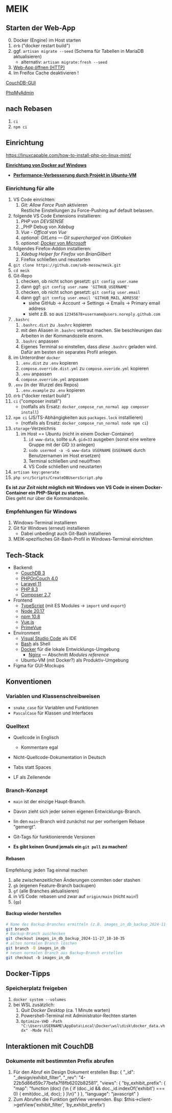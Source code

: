 # MEIK

## Starten der Web-App
0. Docker (Engine) im Host starten
1. `drb` ("docker restart build")
2. ggf. `artisan migrate --seed` (Schema für Tabellen in MariaDB aktualisieren)
	- alternativ: `artisan migrate:fresh --seed`
3. [Web-App öffnen (HTTP)](http://meik.localhost:8080)
4. Im Freifox Cache deaktivieren !

[CouchDB-GUI](http://couchdb.localhost:5984/_utils)

[PhpMyAdmin](http://phpmyadmin.localhost:8081)

## nach Rebasen
1. `ci`
2. `npm ci`

## Einrichtung

https://linuxcapable.com/how-to-install-php-on-linux-mint/

**[Einrichtung von Docker auf Windows](doc/docker_einrichtung)**
- **[Performance-Verbesserung durch Projekt in Ubuntu-VM](doc/vs_code_in_wsl.md)**

### Einrichtung für alle
1. VS Code einrichten:
	1. _Git: Allow Force Push_ aktivieren<br>
		Restliche Einstellungen zu Force-Pushing auf default belassen.
2. folgende VS Code Extensions installieren:
	1. _PHP_ von _DEVSENSE_
	2. _PHP Debug von _Xdebug_
	3. _Vue - Offical_ von _Vue_
	4. _optional:_ _GitLens — Git supercharged_ von _GitKraken_
	4. _optional:_ [_Docker_ von _Microsoft_](https://code.visualstudio.com/docs/containers/overview)
3. folgendes Firefox-Addon installieren:
	1. _Xdebug Helper for Firefox_ von _BrianGilbert_
	2. Firefox schließen und neustarten
4. `git clone https://github.com/seb-mesow/meik.git`
5. `cd meik`
6. Git-Repo
	1. checken, ob nicht schon gesetzt: `git config user.name`
	2. dann ggf: `git config user.name 'GITHUB_USERNAME'`
	3. checken, ob nicht schon gesetzt: `git config user.email`
	4. dann ggf: `git config user.email 'GITHUB_MAIL_ADRESSE'`
		- siehe GitHub -> Account -> Settings -> Emails -> Primary email address
		- sieht z.B. so aus `12345678+username@users.noreply.github.com`
7. `.bashrc`
	1. `.bashrc.dist` zu `.bashrc` kopieren
	2. mit den Aliasen in `.bashrc` vertraut machen. Sie beschleunigen das Arbeiten in der Kommandozeile enorm.
	3. `.bashrc` anpassen
	4. Eigenes Terminal so einstellen, dass _diese_ `.bashrc` geladen wird.<br>
	   Dafür am besten ein separates Profil anlegen.
8. im Unterordner `docker`
	1. `.env.dist` zu `.env` kopieren
	2. `compose.override.dist.yml` zu `compose.overide.yml` kopieren
	3. `.env` anpassen
	4. `compose.override.yml` anpassen
9. `.env` (in der Wurzel des Repos)
	1. `.env.example` zu `.env` kopieren
10. `drb` ("docker restart build")
11. `ci` ("composer install")
	- (notfalls als Ersatz: `docker_compose_run_normal app composer install`)
12. `npm ci` (JS/TS-Abhängigkeiten aus `packages.lock` installieren)
	- (notfalls als Ersatz: `docker_compose_run_normal node npm ci`)
13. `storage`-Verzeichnis
	1. im Host == Ubuntu (nicht in einem Docker-Container)
		1. `id www-data`, sollte u.A. `gid=33` ausgeben (sonst eine weitere Gruppe mit der GID `33` anlegen)
		2. `sudo usermod -a -G www-data USERNAME` (`USERNAME` durch Benutzernamen im Host ersetzen)
		3. Terminal schließen und neuöffnen
		4. VS Code schließen und neustarten
14. `artisan key:generate`
15. `php src/Scripts/CreateDBUsersScript.php`

**Es ist _zur Zeit_ nicht möglich mit Windows von VS Code in einem Docker-Container ein PHP-Skript zu starten.**<br>Dies geht nur über die Kommandozeile.

### Empfehlungen für Windows
1. Windows-Terminal installieren
2. Git für Windows (erneut) installieren
	- Dabei unbedingt auch Git-Bash installieren
3. MEIK-spezifisches Git-Bash-Profil in Windows-Terminal einrichten

## Tech-Stack
- Backend:
  - [CouchDB 3](https://docs.couchdb.org/en/stable/)
  - [PHPOnCouch 4.0](https://php-on-couch.readthedocs.io)
  - [Laravel 11](https://laravel.com/docs/11.x)
  - [PHP 8.3](https://www.php.net/manual/en/)
  - [Composer 2.7](https://getcomposer.org/doc/)
- Frontend
  - [TypeScript](https://www.typescriptlang.org/docs/) (mit ES Modules -> `import` und `export`)
  - [Node 20.17](https://nodejs.org/docs/latest-v20.x/api/index.html)
  - [npm 10.8](https://docs.npmjs.com/)
  - [Vue.js](https://vuejs.org/)
  - [PrimeVue](https://primevue.org/)
- Environment
  - [Visual Studio Code](https://code.visualstudio.com/docs) als IDE
  - [Bash](https://www.gnu.org/savannah-checkouts/gnu/bash/manual/bash.html) als Shell
  - [Docker](https://docs.docker.com/) für die lokale Entwicklungs-Umgebung
    - [Nginx](https://nginx.org/en/docs/) — Abschnitt _Modules reference_
  - Ubuntu-VM (mit Docker?) als Produktiv-Umgebung
- Figma für GUI-Mockups

## Konventionen

### Variablen und Klassenschreibweisen
- `snake_case` für Variablen und Funktionen
- `PascalCase` für Klassen und Interfaces

### Quelltext

- Quellcode in Englisch
  - Kommentare egal

- Nicht-Quellcode-Dokumentation in Deutsch

- Tabs statt Spaces
- LF als Zeilenende

### Branch-Konzept
- `main` ist der einzige Haupt-Branch.
- Davon zieht sich jeder seinen eigenen Entwicklungs-Branch.
- Iin den `main`-Branch wird zunächst nur per vorherigem Rebase "gemergt".
- Git-Tags für funktionierende Versionen

- **Es gibt keinen Grund jemals ein `git pull` zu machen!**

#### Rebasen
Empfehlung: jeden Tag einmal machen

1. alle zwischenzeitlichen Änderungen commiten oder stashen
2. `gb` (eigenen Feature-Branch backupen)
3. `gf` (alle Branches aktualisieren)
4. in VS Code: rebasen und zwar auf `origin/main` (nicht `main`!)
5. (`gp`)

#### Backup wieder herstellen
```bash
# Name des Backup-Branches ermitteln (z.B. images_in_db_backup_2024-11-27_18-10-35)
git branch
# Backup-Branch auschecken
git checkout images_in_db_backup_2024-11-27_18-10-35
# alten normalen Branch löschen
git branch -D images_in_db
# neuen normalen Branch aus Backup-Branch erstellen
git checkout -b images_in_db
```

## Docker-Tipps

### Speicherplatz freigeben
1. `docker system --volumes`
2. bei WSL zusätzlich:
   1. _Quit Docker Desktop_ (ca. 1 Minute warten)
   2. Powershell-Terminal mit Administrator-Rechten starten
   3. `Optimize-VHD -Path "C:\Users\USERNAME\AppData\Local\Docker\wsl\disk\docker_data.vhdx" -Mode Full`



## Interaktionen mit CouchDB

### Dokumente mit bestimmten Prefix abrufen
1. Für den Abruf ein Design Dokument erstellen
   Bsp:
    {
      "_id": "_design/exhibit_filter",
      "_rev": "4-22b5d86d59c77befa7f8fb6202b82581",
      "views": {
        "by_exhibit_prefix": {
          "map": "function (doc) {\n  { if (doc._id && doc._id.indexOf('exhibit') === 0) { emit(doc._id, doc); } }\n}"
        }
      },
      "language": "javascript"
    }
2. Zum Abrufen die Funktion getView verwenden.
   Bsp:
    $this->client->getView('exhibit_filter', 'by_exhibit_prefix')

